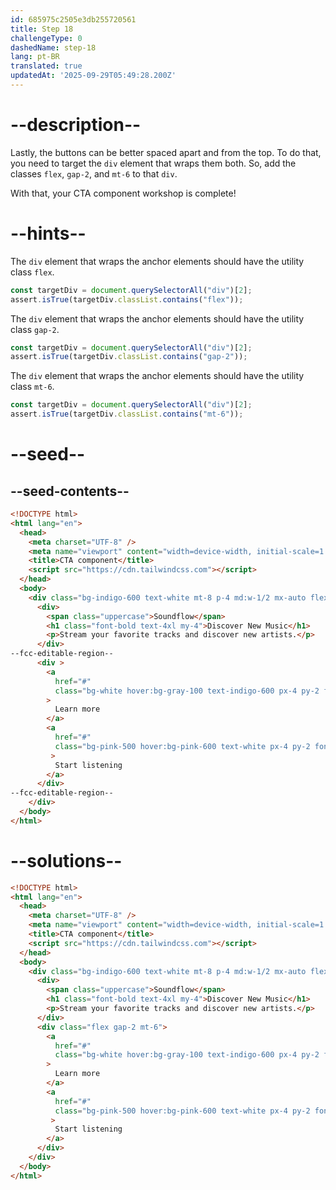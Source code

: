 ```yaml
---
id: 685975c2505e3db255720561
title: Step 18
challengeType: 0
dashedName: step-18
lang: pt-BR
translated: true
updatedAt: '2025-09-29T05:49:28.200Z'
---
```


# --description--

Lastly, the buttons can be better spaced apart and from the top. To do that, you need to target the `div` element that wraps them both. So, add the classes `flex`, `gap-2`, and `mt-6` to that `div`.

With that, your CTA component workshop is complete!

# --hints--

The `div` element that wraps the anchor elements should have the utility class `flex`.

```js
const targetDiv = document.querySelectorAll("div")[2];
assert.isTrue(targetDiv.classList.contains("flex"));
```

The `div` element that wraps the anchor elements should have the utility class `gap-2`.

```js
const targetDiv = document.querySelectorAll("div")[2];
assert.isTrue(targetDiv.classList.contains("gap-2"));
```

The `div` element that wraps the anchor elements should have the utility class `mt-6`.

```js
const targetDiv = document.querySelectorAll("div")[2];
assert.isTrue(targetDiv.classList.contains("mt-6"));
```

# --seed--

## --seed-contents--

```html
<!DOCTYPE html>
<html lang="en">
  <head>
    <meta charset="UTF-8" />
    <meta name="viewport" content="width=device-width, initial-scale=1.0" />
    <title>CTA component</title>
    <script src="https://cdn.tailwindcss.com"></script>
  </head>
  <body>
    <div class="bg-indigo-600 text-white mt-8 p-4 md:w-1/2 mx-auto flex flex-col lg:flex-row justify-around items-center rounded-md">
      <div>
        <span class="uppercase">Soundflow</span>
        <h1 class="font-bold text-4xl my-4">Discover New Music</h1>
        <p>Stream your favorite tracks and discover new artists.</p>
      </div>
--fcc-editable-region--
      <div >
        <a
          href="#"
          class="bg-white hover:bg-gray-100 text-indigo-600 px-4 py-2 font-semibold rounded"
        >
          Learn more
        </a>
        <a
          href="#"
          class="bg-pink-500 hover:bg-pink-600 text-white px-4 py-2 font-semibold rounded"
         >
          Start listening
        </a>
      </div>
--fcc-editable-region--
    </div>
  </body>
</html>
```

# --solutions--

```html
<!DOCTYPE html>
<html lang="en">
  <head>
    <meta charset="UTF-8" />
    <meta name="viewport" content="width=device-width, initial-scale=1.0" />
    <title>CTA component</title>
    <script src="https://cdn.tailwindcss.com"></script>
  </head>
  <body>
    <div class="bg-indigo-600 text-white mt-8 p-4 md:w-1/2 mx-auto flex flex-col lg:flex-row justify-around items-center rounded-md">
      <div>
        <span class="uppercase">Soundflow</span>
        <h1 class="font-bold text-4xl my-4">Discover New Music</h1>
        <p>Stream your favorite tracks and discover new artists.</p>
      </div>
      <div class="flex gap-2 mt-6">
        <a
          href="#"
          class="bg-white hover:bg-gray-100 text-indigo-600 px-4 py-2 font-semibold rounded"
        >
          Learn more
        </a>
        <a
          href="#"
          class="bg-pink-500 hover:bg-pink-600 text-white px-4 py-2 font-semibold rounded"
         >
          Start listening
        </a>
      </div>
    </div>
  </body>
</html>
```
